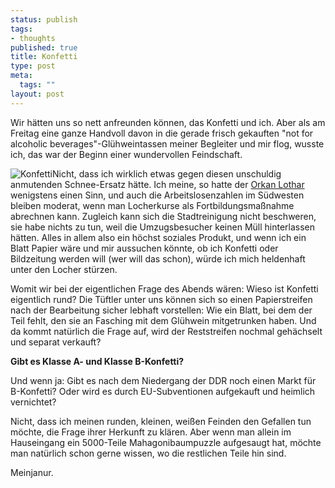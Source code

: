 ```yaml
--- 
status: publish
tags: 
- thoughts
published: true
title: Konfetti
type: post
meta: 
  tags: ""
layout: post
---
```

Wir hätten uns so nett anfreunden können, das Konfetti und ich. Aber als am Freitag eine ganze Handvoll davon in die gerade frisch gekauften "not for alcoholic beverages"-Glühweintassen meiner Begleiter und mir flog, wusste ich, das war der Beginn einer wundervollen Feindschaft.

<img src="http://fredericiana.de/uploads/konfetti.jpg" alt="Konfetti" class="alignright" />Nicht, dass ich wirklich etwas gegen diesen unschuldig anmutenden Schnee-Ersatz hätte. Ich meine, so hatte der <a href="http://de.wikipedia.org/wiki/Lothar_%28Sturm%29">Orkan Lothar</a> wenigstens einen Sinn, und auch die Arbeitslosenzahlen im Südwesten bleiben moderat, wenn man Locherkurse als Fortbildungsmaßnahme abrechnen kann. Zugleich kann sich die Stadtreinigung nicht beschweren, sie habe nichts zu tun, weil die Umzugsbesucher keinen Müll hinterlassen hätten. Alles in allem also ein höchst soziales Produkt, und wenn ich ein Blatt Papier wäre und mir aussuchen könnte, ob ich Konfetti oder Bildzeitung werden will (wer will das schon), würde ich mich heldenhaft unter den Locher stürzen.

Womit wir bei der eigentlichen Frage des Abends wären: Wieso ist Konfetti eigentlich rund? Die Tüftler unter uns können sich so einen Papierstreifen nach der Bearbeitung sicher lebhaft vorstellen: Wie ein Blatt, bei dem der Teil fehlt, den sie an Fasching mit dem Glühwein mitgetrunken haben. Und da kommt natürlich die Frage auf, wird der Reststreifen nochmal gehächselt und separat verkauft?

<strong>Gibt es Klasse A- und Klasse B-Konfetti?</strong>

Und wenn ja: Gibt es nach dem Niedergang der DDR noch einen Markt für B-Konfetti? Oder wird es durch EU-Subventionen aufgekauft und heimlich vernichtet?

Nicht, dass ich meinen runden, kleinen, weißen Feinden den Gefallen tun möchte, die Frage ihrer Herkunft zu klären. Aber wenn man allein im Hauseingang ein 5000-Teile Mahagonibaumpuzzle aufgesaugt hat, möchte man natürlich schon gerne wissen, wo die restlichen Teile hin sind.

Meinjanur.
